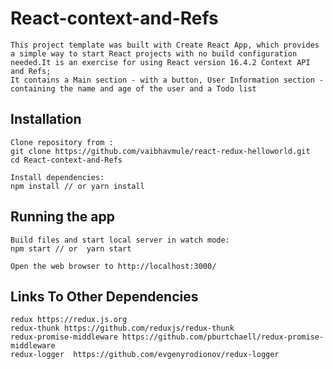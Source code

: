 # React-context-and-Refs
    This project template was built with Create React App, which provides a simple way to start React projects with no build configuration needed.It is an exercise for using React version 16.4.2 Context API and Refs;
    It contains a Main section - with a button, User Information section - containing the name and age of the user and a Todo list

## Installation
    Clone repository from :
    git clone https://github.com/vaibhavmule/react-redux-helloworld.git
    cd React-context-and-Refs

    Install dependencies:
    npm install // or yarn install

## Running the app
    Build files and start local server in watch mode:
    npm start // or  yarn start

    Open the web browser to http://localhost:3000/

## Links To Other Dependencies
    redux https://redux.js.org
    redux-thunk https://github.com/reduxjs/redux-thunk 
    redux-promise-middleware https://github.com/pburtchaell/redux-promise-middleware
    redux-logger  https://github.com/evgenyrodionov/redux-logger
